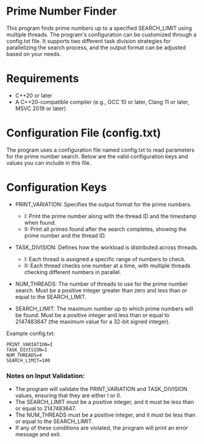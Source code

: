 # Prime Number Finder
This program finds prime numbers up to a specified SEARCH_LIMIT using multiple threads. The program's configuration can be customized through a config.txt file. It supports two different task division strategies for parallelizing the search process, and the output format can be adjusted based on your needs.

# Requirements
- C++20 or later
- A C++20-compatible compiler (e.g., GCC 10 or later, Clang 11 or later, MSVC 2019 or later)

# Configuration File (config.txt)
The program uses a configuration file named config.txt to read parameters for the prime number search. Below are the valid configuration keys and values you can include in this file.

# Configuration Keys
- PRINT_VARIATION:
	Specifies the output format for the prime numbers.
	- I: Print the prime number along with the thread ID and the timestamp when found.
	- II: Print all primes found after the search completes, showing the prime number and the thread ID.
- TASK_DIVISION:
	Defines how the workload is distributed across threads.
	- I: Each thread is assigned a specific range of numbers to check.
	- II: Each thread checks one number at a time, with multiple threads checking different numbers in parallel.
- NUM_THREADS:
	The number of threads to use for the prime number search. Must be a positive integer greater than zero and less than or equal to the SEARCH_LIMIT.

- SEARCH_LIMIT:
	The maximum number up to which prime numbers will be found. Must be a positive integer and less than or equal to 2147483647 (the maximum value for a 32-bit signed integer).

Example config.txt:
```
PRINT_VARIATION=I
TASK_DIVISION=I
NUM_THREADS=4
SEARCH_LIMIT=100
```
### Notes on Input Validation:
- The program will validate the PRINT_VARIATION and TASK_DIVISION values, ensuring that they are either I or II.
- The SEARCH_LIMIT must be a positive integer, and it must be less than or equal to 2147483647.
- The NUM_THREADS must be a positive integer, and it must be less than or equal to the SEARCH_LIMIT.
- If any of these conditions are violated, the program will print an error message and exit.